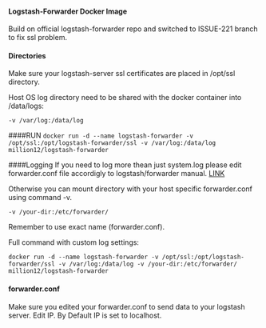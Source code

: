 #### Logstash-Forwarder Docker Image
Build on official logstash-forwarder repo and switched to ISSUE-221 branch to fix ssl problem. 

#### Directories
Make sure your logstash-server ssl certificates are placed in /opt/ssl directory. 

Host OS log directory need to be shared with the docker container into /data/logs:

`-v /var/log:/data/log`


####RUN
`docker run -d --name logstash-forwarder -v /opt/ssl:/opt/logstash-forwarder/ssl -v /var/log:/data/log million12/logstash-forwarder`

####Logging
If you need to log more thean just system.log please edit forwarder.conf file accordigly to logstash/forwarder manual. <a href="http://logstash.net/docs/1.4.2/">LINK</a>

Otherwise you can mount directory with your host specific forwarder.conf using command -v.

`-v /your-dir:/etc/forwarder/`

Remember to use exact name (forwarder.conf). 

Full command with custom log settings:

`docker run -d --name logstash-forwarder -v /opt/ssl:/opt/logstash-forwarder/ssl -v /var/log:/data/log -v /your-dir:/etc/forwarder/ million12/logstash-forwarder`

#### forwarder.conf
Make sure you edited your forwarder.conf to send data to your logstash server. Edit IP. 
By Default IP is set to localhost.

